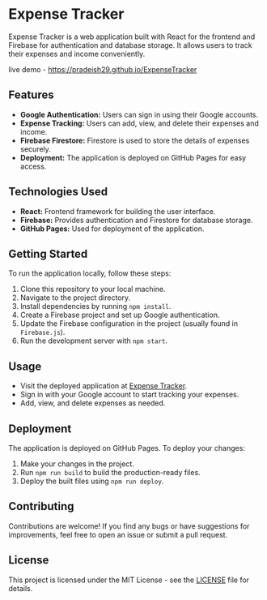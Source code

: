 # Expense Tracker

Expense Tracker is a web application built with React for the frontend and Firebase for authentication and database storage. It allows users to track their expenses and income conveniently.

live demo - https://pradeish29.github.io/ExpenseTracker

## Features

- **Google Authentication:** Users can sign in using their Google accounts.
- **Expense Tracking:** Users can add, view, and delete their expenses and income.
- **Firebase Firestore:** Firestore is used to store the details of expenses securely.
- **Deployment:** The application is deployed on GitHub Pages for easy access.

## Technologies Used

- **React:** Frontend framework for building the user interface.
- **Firebase:** Provides authentication and Firestore for database storage.
- **GitHub Pages:** Used for deployment of the application.

## Getting Started

To run the application locally, follow these steps:

1. Clone this repository to your local machine.
2. Navigate to the project directory.
3. Install dependencies by running `npm install`.
4. Create a Firebase project and set up Google authentication.
5. Update the Firebase configuration in the project (usually found in `Firebase.js`).
6. Run the development server with `npm start`.

## Usage

- Visit the deployed application at [Expense Tracker](https://pradeish29.github.io/ExpenseTracker).
- Sign in with your Google account to start tracking your expenses.
- Add, view, and delete expenses as needed.

## Deployment

The application is deployed on GitHub Pages. To deploy your changes:

1. Make your changes in the project.
2. Run `npm run build` to build the production-ready files.
3. Deploy the built files using `npm run deploy`.

## Contributing

Contributions are welcome! If you find any bugs or have suggestions for improvements, feel free to open an issue or submit a pull request.

## License

This project is licensed under the MIT License - see the [LICENSE](LICENSE) file for details.

